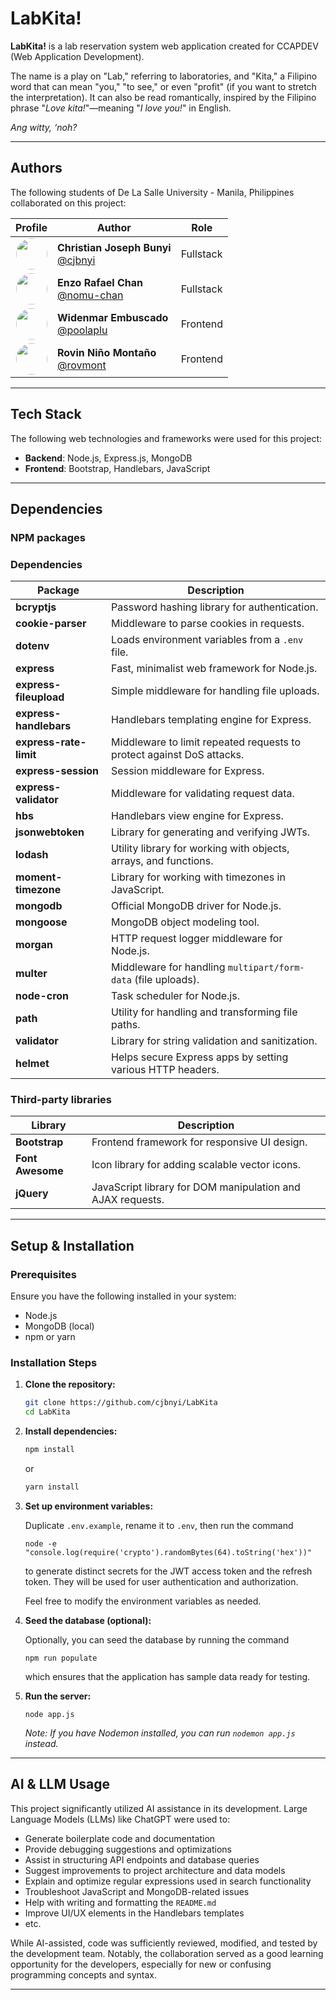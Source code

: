 # LabKita!

**LabKita!** is a lab reservation system web application created for CCAPDEV (Web Application Development).  

The name is a play on "Lab," referring to laboratories, and "Kita," a Filipino word that can mean "you," "to see," or even "profit" (if you want to stretch the interpretation). It can also be read romantically, inspired by the Filipino phrase "*Love kita!*"—meaning "*I love you!*" in English.  

*Ang witty, ‘noh?*  

---

## Authors
The following students of De La Salle University - Manila, Philippines collaborated on this project:

<table>
  <thead>
    <tr>
      <th>Profile</th>
      <th>Author</th>
      <th>Role</th>
    </tr>
  </thead>
  <tbody>
    <tr>
      <td align="center">
        <img src="https://github.com/cjbnyi.png" width="50" height="50" style="border-radius: 50%;" />
      </td>
      <td>
        <strong>Christian Joseph Bunyi</strong>  
        <br />
        <a href="https://github.com/cjbnyi">@cjbnyi</a>
      </td>
      <td>Fullstack</td>
    </tr>
    <tr>
      <td align="center">
        <img src="https://github.com/nomu-chan.png" width="50" height="50" style="border-radius: 50%;" />
      </td>
      <td>
        <strong>Enzo Rafael Chan</strong>  
        <br />
        <a href="https://github.com/nomu-chan">@nomu-chan</a>
      </td>
      <td>Fullstack</td>
    </tr>
    <tr>
      <td align="center">
        <img src="https://github.com/poolaplu.png" width="50" height="50" style="border-radius: 50%;" />
      </td>
      <td>
        <strong>Widenmar Embuscado</strong>  
        <br />
        <a href="https://github.com/poolaplu">@poolaplu</a>
      </td>
      <td>Frontend</td>
    </tr>
    <tr>
      <td align="center">
        <img src="https://github.com/rovmont.png" width="50" height="50" style="border-radius: 50%;" />
      </td>
      <td>
        <strong>Rovin Niño Montaño</strong>
        <br />
        <a href="https://github.com/rovmont">@rovmont</a>
      </td>
      <td>Frontend</td>
    </tr>
  </tbody>
</table>

---

## Tech Stack

The following web technologies and frameworks were used for this project:

- **Backend**: Node.js, Express.js, MongoDB
- **Frontend**: Bootstrap, Handlebars, JavaScript

---

## Dependencies

### NPM packages

### Dependencies

| Package                  | Description                                                   |
|--------------------------|---------------------------------------------------------------|
| **bcryptjs**              | Password hashing library for authentication.                  |
| **cookie-parser**         | Middleware to parse cookies in requests.                       |
| **dotenv**                | Loads environment variables from a `.env` file.                |
| **express**               | Fast, minimalist web framework for Node.js.                    |
| **express-fileupload**    | Simple middleware for handling file uploads.                  |
| **express-handlebars**    | Handlebars templating engine for Express.                      |
| **express-rate-limit**    | Middleware to limit repeated requests to protect against DoS attacks. |
| **express-session**       | Session middleware for Express.                                |
| **express-validator**     | Middleware for validating request data.                        |
| **hbs**                   | Handlebars view engine for Express.                            |
| **jsonwebtoken**          | Library for generating and verifying JWTs.                     |
| **lodash**                | Utility library for working with objects, arrays, and functions. |
| **moment-timezone**       | Library for working with timezones in JavaScript.              |
| **mongodb**               | Official MongoDB driver for Node.js.                           |
| **mongoose**              | MongoDB object modeling tool.                                  |
| **morgan**                | HTTP request logger middleware for Node.js.                    |
| **multer**                | Middleware for handling `multipart/form-data` (file uploads).   |
| **node-cron**             | Task scheduler for Node.js.                                    |
| **path**                  | Utility for handling and transforming file paths.              |
| **validator**             | Library for string validation and sanitization.                |
| **helmet**                | Helps secure Express apps by setting various HTTP headers.     |

### Third-party libraries

| Library | Description |
|---------|-------------|
| **Bootstrap** | Frontend framework for responsive UI design. |
| **Font Awesome** |	Icon library for adding scalable vector icons. |
| **jQuery** | JavaScript library for DOM manipulation and AJAX requests. |

---

## Setup & Installation  

### Prerequisites  

Ensure you have the following installed in your system:

- Node.js
- MongoDB (local)
- npm or yarn  

### Installation Steps  

1. **Clone the repository:**  

    ```bash
    git clone https://github.com/cjbnyi/LabKita
    cd LabKita
    ```

2. **Install dependencies:**  
    
    ```sh
    npm install
    ```

    or 
    
    ```sh
    yarn install
    ```

3. **Set up environment variables:**  

    Duplicate `.env.example`, rename it to `.env`, then run the command

    ```
    node -e "console.log(require('crypto').randomBytes(64).toString('hex'))"
    ```
    
    to generate distinct secrets for the JWT access token and the refresh token. They will be used for user authentication and authorization.  
    
    Feel free to modify the environment variables as needed.

4. **Seed the database (optional):**

    Optionally, you can seed the database by running the command

    ```
    npm run populate
    ```

    which ensures that the application has sample data ready for testing.

5. **Run the server:**  

    ```
    node app.js
    ```

    *Note: If you have Nodemon installed, you can run `nodemon app.js` instead.*  

---

## AI & LLM Usage  

This project significantly utilized AI assistance in its development.
Large Language Models (LLMs) like ChatGPT were used to:

- Generate boilerplate code and documentation  
- Provide debugging suggestions and optimizations  
- Assist in structuring API endpoints and database queries  
- Suggest improvements to project architecture and data models  
- Explain and optimize regular expressions used in search functionality  
- Troubleshoot JavaScript and MongoDB-related issues  
- Help with writing and formatting the `README.md`  
- Improve UI/UX elements in the Handlebars templates  
- etc.

While AI-assisted, code was sufficiently reviewed, modified, and tested by the development team.
Notably, the collaboration served as a good learning opportunity for the developers, especially for
new or confusing programming concepts and syntax.  

---
